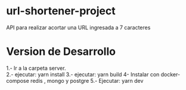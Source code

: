 # url-shortener-project
API para realizar acortar una URL ingresada a 7 caracteres

# Version de Desarrollo
1.- Ir a la carpeta server.<br>
2.- ejecutar: yarn install
3.- ejecutar: yarn build
4- Instalar con docker-compose redis , mongo y postgre
5.- Ejecutar: yarn dev
